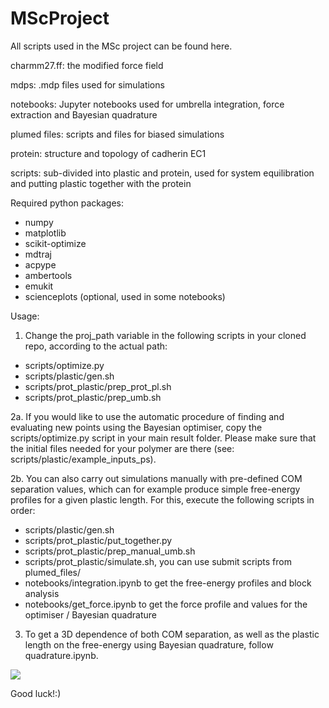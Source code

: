 # MScProject

All scripts used in the MSc project can be found here.

charmm27.ff: the modified force field

mdps: .mdp files used for simulations

notebooks: Jupyter notebooks used for umbrella integration, force extraction and Bayesian quadrature

plumed files: scripts and files for biased simulations

protein: structure and topology of cadherin EC1

scripts: sub-divided into plastic and protein, used for system equilibration and putting plastic together with the protein

Required python packages:
- numpy
- matplotlib
- scikit-optimize
- mdtraj
- acpype
- ambertools
- emukit
- scienceplots (optional, used in some notebooks)

Usage:
1. Change the proj_path variable in the following scripts in your cloned repo, according to the actual path:
- scripts/optimize.py
- scripts/plastic/gen.sh
- scripts/prot_plastic/prep_prot_pl.sh
- scripts/prot_plastic/prep_umb.sh

2a. If you would like to use the automatic procedure of finding and evaluating new points using the Bayesian optimiser, copy the scripts/optimize.py script in your main result folder. Please make sure that the initial files needed for your polymer are there (see: scripts/plastic/example_inputs_ps). 

2b. You can also carry out simulations manually with pre-defined COM separation values, which can for example produce simple free-energy profiles for a given plastic length. For this, execute the following scripts in order:
- scripts/plastic/gen.sh
- scripts/prot_plastic/put_together.py
- scripts/prot_plastic/prep_manual_umb.sh
- scripts/prot_plastic/simulate.sh, you can use submit scripts from plumed_files/
- notebooks/integration.ipynb to get the free-energy profiles and block analysis
- notebooks/get_force.ipynb to get the force profile and values for the optimiser / Bayesian quadrature

3. To get a 3D dependence of both COM separation, as well as the plastic length on the free-energy using Bayesian quadrature, follow quadrature.ipynb.

![](notebooks/3Dsurface.gif)

Good luck!:)
